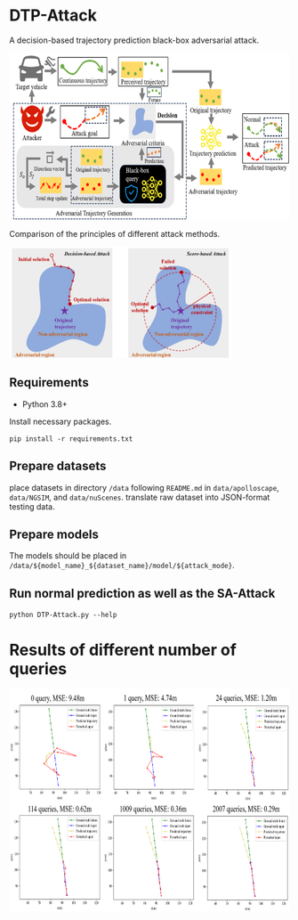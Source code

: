 # DTP-Attack
A decision-based trajectory prediction black-box adversarial attack.

<img src="/image/method_DTPAttack.png" width="600" height="300">

Comparison of the principles of different attack methods.

<img src="/image/method_compare.png" width="400" height="200">

## Requirements

* Python 3.8+

Install necessary packages.
```
pip install -r requirements.txt
```
## Prepare datasets
place datasets in directory `/data` following `README.md` in `data/apolloscape`, `data/NGSIM`, and `data/nuScenes`.
translate raw dataset into JSON-format testing data.

## Prepare models
The models should be placed in `/data/${model_name}_${dataset_name}/model/${attack_mode}`.

## Run normal prediction as well as the SA-Attack
```
python DTP-Attack.py --help
```
# Results of different number of queries
<img src="/image/different_query.png" width="600" height="400">
